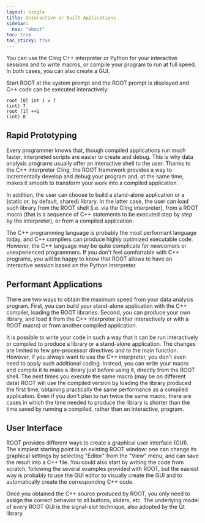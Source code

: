 ```yaml
---
layout: single
title: Interactive or Built Applications
sidebar:
  nav: "about"
toc: true
toc_sticky: true
---
```


You can use the Cling C++ interpreter or Python for your interactive sessions and to
write macros, or compile your program to run at full speed. In both cases, you can also
create a GUI.

Start ROOT at the system prompt and the ROOT prompt is displayed and C++ code can be
executed interactively:

```
root [0] int i = 7
(int) 7
root [1] ++i
(int) 8
```


## Rapid Prototyping
Every programmer knows that, though compiled applications run much faster, interpreted
scripts are easier to create and debug.  This is why data analysis programs usually offer
an interactive shell to the user.  Thanks to the C++ interpreter Cling, the ROOT
framework provides a way to incrementally develop and debug your program and, at the
same time, makes it smooth to transform your work into a compiled application.

In addition, the user can choose to build a stand-alone application or a (static or, by
default, shared) library.  In the latter case, the user can load such library from the
ROOT shell (i.e. via the Cling interpreter), from a ROOT macro (that is a sequence of
C++ statements to be executed step by step by the interpreter), or from a compiled
application.

The C++ programming language is probably the most performant language today, and C++
compilers can produce highly optimized executable code. However, the C++ language may
be quite complicate for newcomers or unexperienced programmers.  If you don't feel
comfortable with C++ programs, you will be happy to know that ROOT allows to have an
interactive session based on the Python interpreter.

## Performant Applications
There are two ways to obtain the maximum speed from your data analysis program.  First,
you can build your stand-alone application with the C++ compiler, loading the ROOT
libraries.  Second, you can produce your own library, and load it from the C++
interpreter (either interactively or with a ROOT macro) or from another compiled
application.

It is possible to write your code in such a way that it can be run interactively or
compiled to produce a library or a stand-alone application.  The changes are limited
to few pre-processor directives and to the main function.  However, if you always want
to use the C++ interpreter, you don't even need to apply such additional coding.
Instead, you can write your macro and compile it to make a library just before using it,
directly from the ROOT shell.  The next times you execute the same macro (may be on
different data) ROOT will use the compiled version by loading the library produced
the first time, obtaining practically the same performance as a compiled application.
Even if you don't plan to run twice the same macro, there are cases in which the time
needed to produce the library is shorter than the time saved by running a compiled,
rather than an interactive, program.

## User Interface
ROOT provides different ways to create a graphical user interface (GUI).  The simplest
starting point is an existing ROOT window: one can change its graphical settings by
selecting "Editor" from the "View" menu, and can save the result into a C++ file.
You could also start by writing the code from scratch, following the several examples
provided with ROOT, but the easiest way is probably to use the GUI editor to visually
create the GUI and to automatically create the corresponding C++ code.

Once you obtained the C++ source produced by ROOT, you only need to assign the correct
behavior to all buttons, sliders, etc.  The underlying model of every ROOT GUI is the
signal-slot technique, also adopted by the Qt library.

